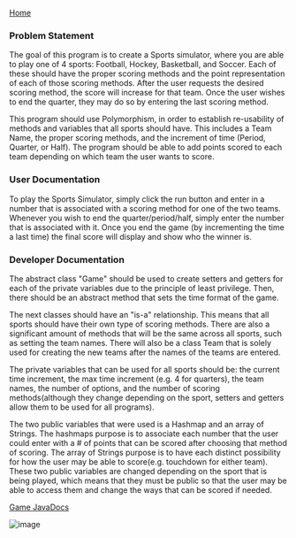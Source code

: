 [Home](https://github.com/mstensby)

### Problem Statement

The goal of this program is to create a Sports simulator, where you are able to play one of 4 sports: Football, Hockey, Basketball, and Soccer. Each of these should have the proper scoring methods and the point representation of each of those scoring methods. After the user requests the desired scoring method, the score will increase for that team. Once the user wishes to end the quarter, they may do so by entering the last scoring method. 

This program should use Polymorphism, in order to establish re-usability of methods and variables that all sports should have. This includes a Team Name, the proper scoring methods, and the increment of time (Period, Quarter, or Half). The program should be able to add points scored to each team depending on which team the user wants to score.

### User Documentation

To play the Sports Simulator, simply click the run button and enter in a number that is associated with a scoring method for one of the two teams. Whenever you wish to end the quarter/period/half, simply enter the number that is associated with it. Once you end the game (by incrementing the time a last time) the final score will display and show who the winner is.

### Developer Documentation

The abstract class "Game" should be used to create setters and getters for each of the private variables due to the principle of least privilege. Then, there should be an abstract method that sets the time format of the game. 

The next classes should have an "is-a" relationship. This means that all sports should have their own type of scoring methods. There are also a significant amount of methods that will be the same across all sports, such as setting the team names. There will also be a class Team that is solely used for creating the new teams after the names of the teams are entered.

The private variables that can be used for all sports should be: the current time increment, the max time increment (e.g. 4 for quarters), the team names, the number of options, and the number of scoring methods(although they change depending on the sport, setters and getters allow them to be used for all programs). 

The two public variables that were used is a Hashmap and an array of Strings. The hashmaps purpose is to associate each number that the user could enter with a # of points that can be scored after choosing that method of scoring. The array of Strings purpose is to have each distinct possibility for how the user may be able to score(e.g. touchdown for either team). These two public variables are changed depending on the sport that is being played, which means that they must be public so that the user may be able to access them and change the ways that can be scored if needed.

[Game JavaDocs](http://localhost:8000/mstensby/oral_exam2/Polymorphism/doc/package-summary.html)

![image](https://github.com/mstensby/SWD-Projects/assets/156954799/481b32e4-85f4-4496-b476-4a3683c3de80)

